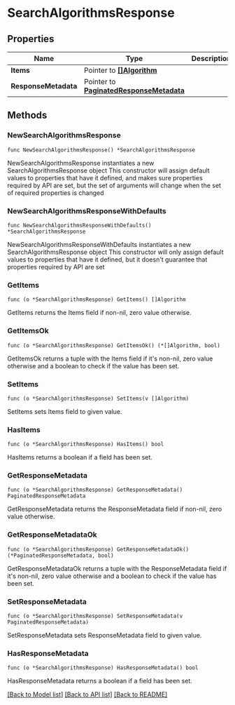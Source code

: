 # SearchAlgorithmsResponse

## Properties

Name | Type | Description | Notes
------------ | ------------- | ------------- | -------------
**Items** | Pointer to [**[]Algorithm**](Algorithm.md) |  | [optional] 
**ResponseMetadata** | Pointer to [**PaginatedResponseMetadata**](PaginatedResponseMetadata.md) |  | [optional] 

## Methods

### NewSearchAlgorithmsResponse

`func NewSearchAlgorithmsResponse() *SearchAlgorithmsResponse`

NewSearchAlgorithmsResponse instantiates a new SearchAlgorithmsResponse object
This constructor will assign default values to properties that have it defined,
and makes sure properties required by API are set, but the set of arguments
will change when the set of required properties is changed

### NewSearchAlgorithmsResponseWithDefaults

`func NewSearchAlgorithmsResponseWithDefaults() *SearchAlgorithmsResponse`

NewSearchAlgorithmsResponseWithDefaults instantiates a new SearchAlgorithmsResponse object
This constructor will only assign default values to properties that have it defined,
but it doesn't guarantee that properties required by API are set

### GetItems

`func (o *SearchAlgorithmsResponse) GetItems() []Algorithm`

GetItems returns the Items field if non-nil, zero value otherwise.

### GetItemsOk

`func (o *SearchAlgorithmsResponse) GetItemsOk() (*[]Algorithm, bool)`

GetItemsOk returns a tuple with the Items field if it's non-nil, zero value otherwise
and a boolean to check if the value has been set.

### SetItems

`func (o *SearchAlgorithmsResponse) SetItems(v []Algorithm)`

SetItems sets Items field to given value.

### HasItems

`func (o *SearchAlgorithmsResponse) HasItems() bool`

HasItems returns a boolean if a field has been set.

### GetResponseMetadata

`func (o *SearchAlgorithmsResponse) GetResponseMetadata() PaginatedResponseMetadata`

GetResponseMetadata returns the ResponseMetadata field if non-nil, zero value otherwise.

### GetResponseMetadataOk

`func (o *SearchAlgorithmsResponse) GetResponseMetadataOk() (*PaginatedResponseMetadata, bool)`

GetResponseMetadataOk returns a tuple with the ResponseMetadata field if it's non-nil, zero value otherwise
and a boolean to check if the value has been set.

### SetResponseMetadata

`func (o *SearchAlgorithmsResponse) SetResponseMetadata(v PaginatedResponseMetadata)`

SetResponseMetadata sets ResponseMetadata field to given value.

### HasResponseMetadata

`func (o *SearchAlgorithmsResponse) HasResponseMetadata() bool`

HasResponseMetadata returns a boolean if a field has been set.


[[Back to Model list]](../README.md#documentation-for-models) [[Back to API list]](../README.md#documentation-for-api-endpoints) [[Back to README]](../README.md)


